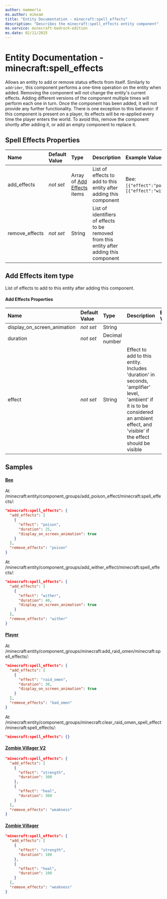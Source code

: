 ```yaml
---
author: mammerla
ms.author: mikeam
title: "Entity Documentation - minecraft:spell_effects"
description: "Describes the minecraft:spell_effects entity component"
ms.service: minecraft-bedrock-edition
ms.date: 02/11/2025 
---
```


# Entity Documentation - minecraft:spell_effects

Allows an entity to add or remove status effects from itself. Similarly to `addrider`, this component performs a one-time operation on the entity when added. Removing the component will not change the entity's current effects. Adding different versions of the component multiple times will perform each one in turn. Once the component has been added, it will not provide any further functionality. There is one exception to this behavior: if this component is present on a player, its effects will be re-applied every time the player enters the world. To avoid this, remove the component shortly after adding it, or add an empty component to replace it.


## Spell Effects Properties

|Name       |Default Value |Type |Description |Example Values |
|:----------|:-------------|:----|:-----------|:------------- |
| add_effects | *not set* | Array of [Add Effects](#add-effects-item-type) items | List of effects to add to this entity after adding this component | Bee: `[{"effect":"poison","duration":25,"display_on_screen_animation":true}]`, `[{"effect":"wither","duration":40,"display_on_screen_animation":true}]` | 
| remove_effects | *not set* | String | List of identifiers of effects to be removed from this entity after adding this component |  | 

## Add Effects item type
List of effects to add to this entity after adding this component.


#### Add Effects Properties

|Name       |Default Value |Type |Description |Example Values |
|:----------|:-------------|:----|:-----------|:------------- |
| display_on_screen_animation | *not set* | String |  |  | 
| duration | *not set* | Decimal number |  |  | 
| effect | *not set* | String | Effect to add to this entity. Includes 'duration' in seconds, 'amplifier' level, 'ambient' if it is to be considered an ambient effect, and 'visible' if the effect should be visible |  | 

## Samples

#### [Bee](https://github.com/Mojang/bedrock-samples/tree/preview/behavior_pack/entities/bee.json)

At /minecraft:entity/component_groups/add_poison_effect/minecraft:spell_effects/: 

```json
"minecraft:spell_effects": {
  "add_effects": [
    {
      "effect": "poison",
      "duration": 25,
      "display_on_screen_animation": true
    }
  ],
  "remove_effects": "poison"
}
```

At /minecraft:entity/component_groups/add_wither_effect/minecraft:spell_effects/: 

```json
"minecraft:spell_effects": {
  "add_effects": [
    {
      "effect": "wither",
      "duration": 40,
      "display_on_screen_animation": true
    }
  ],
  "remove_effects": "wither"
}
```

#### [Player](https://github.com/Mojang/bedrock-samples/tree/preview/behavior_pack/entities/player.json)

At /minecraft:entity/component_groups/minecraft:add_raid_omen/minecraft:spell_effects/: 

```json
"minecraft:spell_effects": {
  "add_effects": [
    {
      "effect": "raid_omen",
      "duration": 30,
      "display_on_screen_animation": true
    }
  ],
  "remove_effects": "bad_omen"
}
```

At /minecraft:entity/component_groups/minecraft:clear_raid_omen_spell_effect/minecraft:spell_effects/: 

```json
"minecraft:spell_effects": {}
```

#### [Zombie Villager V2](https://github.com/Mojang/bedrock-samples/tree/preview/behavior_pack/entities/zombie_villager_v2.json)


```json
"minecraft:spell_effects": {
  "add_effects": [
    {
      "effect": "strength",
      "duration": 300
    },
    {
      "effect": "heal",
      "duration": 300
    }
  ],
  "remove_effects": "weakness"
}
```

#### [Zombie Villager](https://github.com/Mojang/bedrock-samples/tree/preview/behavior_pack/entities/zombie_villager.json)


```json
"minecraft:spell_effects": {
  "add_effects": [
    {
      "effect": "strength",
      "duration": 100
    },
    {
      "effect": "heal",
      "duration": 100
    }
  ],
  "remove_effects": "weakness"
}
```
